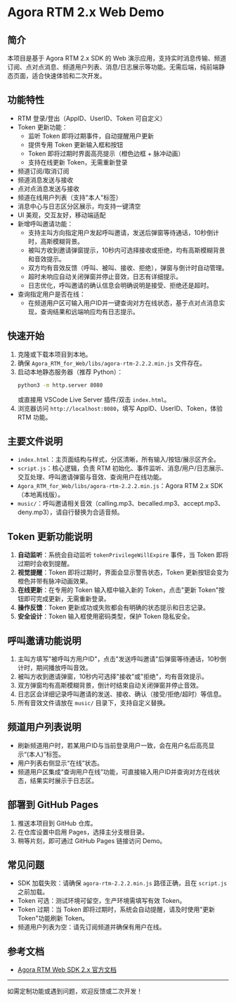 # Agora RTM 2.x Web Demo

## 简介
本项目是基于 Agora RTM 2.x SDK 的 Web 演示应用，支持实时消息传输、频道订阅、点对点消息、频道用户列表、消息/日志展示等功能。无需后端，纯前端静态页面，适合快速体验和二次开发。

## 功能特性
- RTM 登录/登出（AppID、UserID、Token 可自定义）
- Token 更新功能：
   - 监听 Token 即将过期事件，自动提醒用户更新
   - 提供专用 Token 更新输入框和按钮
   - Token 即将过期时界面高亮提示（橙色边框 + 脉冲动画）
   - 支持在线更新 Token，无需重新登录
- 频道订阅/取消订阅
- 频道消息发送与接收
- 点对点消息发送与接收
- 频道在线用户列表（支持"本人"标签）
- 消息中心与日志区分区展示，均支持一键清空
- UI 美观，交互友好，移动端适配
- 新增呼叫邀请功能：
   - 支持主叫方向指定用户发起呼叫邀请，发送后弹窗等待通话，10秒倒计时，高斯模糊背景。
   - 被叫方收到邀请弹窗提示，10秒内可选择接收或拒绝，均有高斯模糊背景和音效提示。
   - 双方均有音效反馈（呼叫、被叫、接收、拒绝），弹窗与倒计时自动管理。
   - 超时未响应自动关闭弹窗并停止音效，日志有详细提示。
   - 日志优化，呼叫邀请的确认信息会明确说明是接受、拒绝还是超时。
- 查询指定用户是否在线：
   - 在频道用户区可输入用户ID并一键查询对方在线状态，基于点对点消息实现，查询结果和远端响应均有日志提示。

## 快速开始
1. 克隆或下载本项目到本地。
2. 确保 `Agora_RTM_for_Web/libs/agora-rtm-2.2.2.min.js` 文件存在。
3. 启动本地静态服务器（推荐 Python）：
   ```sh
   python3 -m http.server 8080
   ```
   或直接用 VSCode Live Server 插件/双击 `index.html`。
4. 浏览器访问 `http://localhost:8080`，填写 AppID、UserID、Token，体验 RTM 功能。

## 主要文件说明
- `index.html`：主页面结构与样式，分区清晰，所有输入/按钮/展示区齐全。
- `script.js`：核心逻辑，负责 RTM 初始化、事件监听、消息/用户/日志展示、交互处理、呼叫邀请弹窗与音效、查询用户在线功能。
- `Agora_RTM_for_Web/libs/agora-rtm-2.2.2.min.js`：Agora RTM 2.x SDK（本地离线版）。
- `music/`：呼叫邀请相关音效（calling.mp3、becalled.mp3、accept.mp3、deny.mp3），请自行替换为合适音频。

## Token 更新功能说明

1. **自动监听**：系统会自动监听 `tokenPrivilegeWillExpire` 事件，当 Token 即将过期时会收到提醒。
2. **视觉提醒**：Token 即将过期时，界面会显示警告状态，Token 更新按钮会变为橙色并带有脉冲动画效果。
3. **在线更新**：在专用的 Token 输入框中输入新的 Token，点击"更新 Token"按钮即可完成更新，无需重新登录。
4. **操作反馈**：Token 更新成功或失败都会有明确的状态提示和日志记录。
5. **安全设计**：Token 输入框使用密码类型，保护 Token 隐私安全。

## 呼叫邀请功能说明

1. 主叫方填写"被呼叫方用户ID"，点击"发送呼叫邀请"后弹窗等待通话，10秒倒计时，期间播放呼叫音效。
2. 被叫方收到邀请弹窗，10秒内可选择"接收"或"拒绝"，均有音效提示。
3. 双方弹窗均有高斯模糊背景，倒计时结束自动关闭弹窗并停止音效。
4. 日志区会详细记录呼叫邀请的发送、接收、确认（接受/拒绝/超时）等信息。
5. 所有音效文件请放在 `music/` 目录下，支持自定义替换。

## 频道用户列表说明
- 刷新频道用户时，若某用户ID与当前登录用户一致，会在用户名后高亮显示“(本人)”标签。
- 用户列表右侧显示“在线”状态。
- 频道用户区集成“查询用户在线”功能，可直接输入用户ID并查询对方在线状态，结果实时展示于日志区。

## 部署到 GitHub Pages
1. 推送本项目到 GitHub 仓库。
2. 在仓库设置中启用 Pages，选择主分支根目录。
3. 稍等片刻，即可通过 GitHub Pages 链接访问 Demo。

## 常见问题
- SDK 加载失败：请确保 `agora-rtm-2.2.2.min.js` 路径正确，且在 `script.js` 之前加载。
- Token 可选：测试环境可留空，生产环境需填写有效 Token。
- Token 过期：当 Token 即将过期时，系统会自动提醒，请及时使用"更新 Token"功能刷新 Token。
- 频道用户列表为空：请先订阅频道并确保有用户在线。

## 参考文档
- [Agora RTM Web SDK 2.x 官方文档](https://doc.shengwang.cn/doc/rtm2/javascript/landing-page)

---
如需定制功能或遇到问题，欢迎反馈或二次开发！